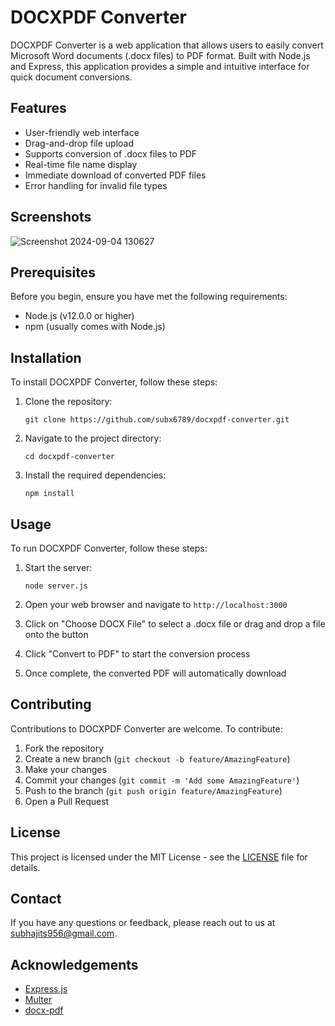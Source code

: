 # DOCXPDF Converter

DOCXPDF Converter is a web application that allows users to easily convert Microsoft Word documents (.docx files) to PDF format. Built with Node.js and Express, this application provides a simple and intuitive interface for quick document conversions.

## Features

- User-friendly web interface
- Drag-and-drop file upload
- Supports conversion of .docx files to PDF
- Real-time file name display
- Immediate download of converted PDF files
- Error handling for invalid file types

## Screenshots

![Screenshot 2024-09-04 130627](https://github.com/user-attachments/assets/ad5ae269-899d-4b08-ab16-b9f26761dfa9)

## Prerequisites

Before you begin, ensure you have met the following requirements:

- Node.js (v12.0.0 or higher)
- npm (usually comes with Node.js)

## Installation

To install DOCXPDF Converter, follow these steps:

1. Clone the repository:

   ```
   git clone https://github.com/subx6789/docxpdf-converter.git
   ```

2. Navigate to the project directory:

   ```
   cd docxpdf-converter
   ```

3. Install the required dependencies:

   ```
   npm install
   ```

## Usage

To run DOCXPDF Converter, follow these steps:

1. Start the server:

   ```
   node server.js
   ```

2. Open your web browser and navigate to `http://localhost:3000`

3. Click on "Choose DOCX File" to select a .docx file or drag and drop a file onto the button

4. Click "Convert to PDF" to start the conversion process

5. Once complete, the converted PDF will automatically download

## Contributing

Contributions to DOCXPDF Converter are welcome. To contribute:

1. Fork the repository
2. Create a new branch (`git checkout -b feature/AmazingFeature`)
3. Make your changes
4. Commit your changes (`git commit -m 'Add some AmazingFeature'`)
5. Push to the branch (`git push origin feature/AmazingFeature`)
6. Open a Pull Request

## License

This project is licensed under the MIT License - see the [LICENSE](/LICENSE) file for details.

## Contact

If you have any questions or feedback, please reach out to us at [subhajits956@gmail.com](mailto:subhajits956@gmail.com).

## Acknowledgements

- [Express.js](https://expressjs.com/)
- [Multer](https://github.com/expressjs/multer)
- [docx-pdf](https://www.npmjs.com/package/docx-pdf)
